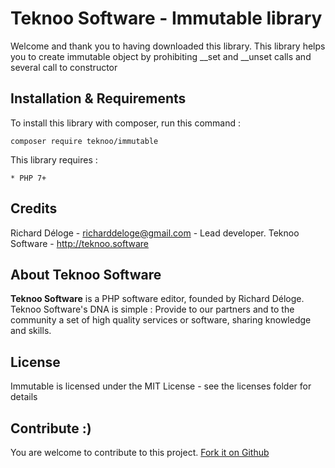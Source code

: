 Teknoo Software - Immutable library
================================


Welcome and thank you to having downloaded this library.
This library helps you to create immutable object by prohibiting __set and __unset calls and several call to constructor

Installation & Requirements
---------------------------
To install this library with composer, run this command :

    composer require teknoo/immutable

This library requires :

    * PHP 7+

Credits
-------
Richard Déloge - <richarddeloge@gmail.com> - Lead developer.
Teknoo Software - <http://teknoo.software>

About Teknoo Software
---------------------
**Teknoo Software** is a PHP software editor, founded by Richard Déloge. 
Teknoo Software's DNA is simple : Provide to our partners and to the community a set of high quality services or software,
 sharing knowledge and skills.

License
-------
Immutable is licensed under the MIT License - see the licenses folder for details

Contribute :)
-------------

You are welcome to contribute to this project. [Fork it on Github](CONTRIBUTING.md)
